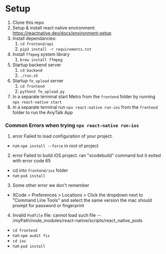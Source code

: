 # Setup

1. Clone this repo
2. Setup & install react native environment: https://reactnative.dev/docs/environment-setup
3. Install dependancies:
    1. `cd frontend/api`
    2. `pip3 install -r requirements.txt`
4. Install `ffmpeg` system library
    1. `brew install ffmpeg`
5. Startup backend server
   1. `cd backend`
   2. `./run.sh`
6. Startup `fe_upload` server
   1. `cd frontend`
   2. `python3 fe_upload.py`
7. In a separate terminal start Metro from the `frontend` folder by running `npx react-native start`
8. In a separate terminal run `npx react-native run-ios` from the `frontend` folder to run the AnyTalk App

### Common Errors when trying `npx react-native run-ios`

1. error Failed to load configuration of your project.
- run `npm install --force` in root of project

2. error Failed to build iOS project. ran "xcodebuild" command but it exited with error code 65
 - cd into `frontend/ios` folder
- run `pod install`

3. Some other error we don't remember
- XCode > Preferences > Locations > Click the dropdown next to "Command Line Tools" and select the same version the mac should prompt for password or fingerprint

4. Invalid `Podfile` file: cannot load such file -- /myPath/node_modules/react-native/scripts/react_native_pods
- `cd frontend`
- run `npm audit fix`
- `cd ios`
- run `pod install`

